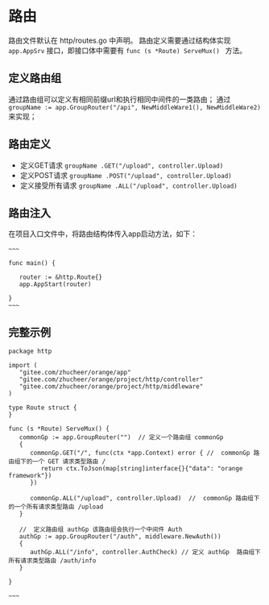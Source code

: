# 路由
路由文件默认在 http/routes.go 中声明。
路由定义需要通过结构体实现 `app.AppSrv` 接口，即接口体中需要有 `func (s *Route) ServeMux() ` 方法。

## 定义路由组
通过路由组可以定义有相同前缀url和执行相同中间件的一类路由；
通过 `groupName := app.GroupRouter("/api", NewMiddleWare1(), NewMiddleWare2)` 来实现；

## 路由定义
* 定义GET请求  `groupName .GET("/upload", controller.Upload)`
* 定义POST请求  `groupName .POST("/upload", controller.Upload)`
* 定义接受所有请求  `groupName .ALL("/upload", controller.Upload)`

## 路由注入
在项目入口文件中，将路由结构体传入app启动方法，如下：
```
~~~

func main() {

   router := &http.Route{}
   app.AppStart(router)

}
~~~
```

## 完整示例

```
package http

import (
   "gitee.com/zhucheer/orange/app"
   "gitee.com/zhucheer/orange/project/http/controller"
   "gitee.com/zhucheer/orange/project/http/middleware"
)

type Route struct {
}

func (s *Route) ServeMux() {
   commonGp := app.GroupRouter("")  // 定义一个路由组 commonGp
   {
      commonGp.GET("/", func(ctx *app.Context) error { //  commonGp 路由组下的一个 GET 请求类型路由 / 
         return ctx.ToJson(map[string]interface{}{"data": "orange framework"})
      })

      commonGp.ALL("/upload", controller.Upload)  //  commonGp 路由组下的一个所有请求类型路由 /upload 
   }

   //  定义路由组 authGp 该路由组会执行一个中间件 Auth 
   authGp := app.GroupRouter("/auth", middleware.NewAuth())
   {
      authGp.ALL("/info", controller.AuthCheck) // 定义 authGp  路由组下所有请求类型路由 /auth/info
   }

}

~~~
```